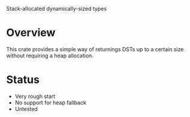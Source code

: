 Stack-allocated dynamically-sized types

# Overview
This crate provides a simple way of returnings DSTs up to a certain size without requiring a heap allocation.

# Status
- Very rough start
- No support for heap fallback
- Untested

